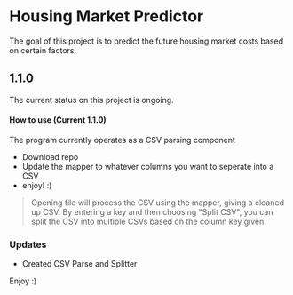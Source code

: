 # Housing Market Predictor

The goal of this project is to predict the future housing market costs based on certain factors.

## 1.1.0

The current status on this project is ongoing.

#### How to use (Current 1.1.0)
The program currently operates as a CSV parsing component

- Download repo
- Update the mapper to whatever columns you want to seperate into a CSV
- enjoy! :)

> Opening file will process the CSV using the mapper, giving a cleaned up CSV. By entering a key and then choosing "Split CSV", you can split the CSV into multiple CSVs based on the column key given. 

### Updates
- Created CSV Parse and Splitter

Enjoy :)
